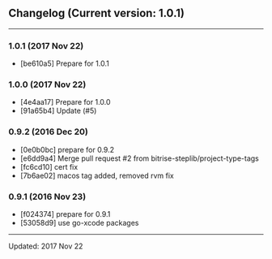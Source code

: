 ## Changelog (Current version: 1.0.1)

-----------------

### 1.0.1 (2017 Nov 22)

* [be610a5] Prepare for 1.0.1

### 1.0.0 (2017 Nov 22)

* [4e4aa17] Prepare for 1.0.0
* [91a65b4] Update (#5)

### 0.9.2 (2016 Dec 20)

* [0e0b0bc] prepare for 0.9.2
* [e6dd9a4] Merge pull request #2 from bitrise-steplib/project-type-tags
* [fc6cd10] cert fix
* [7b6ae02] macos tag added, removed rvm fix

### 0.9.1 (2016 Nov 23)

* [f024374] prepare for 0.9.1
* [53058d9] use go-xcode packages

-----------------

Updated: 2017 Nov 22